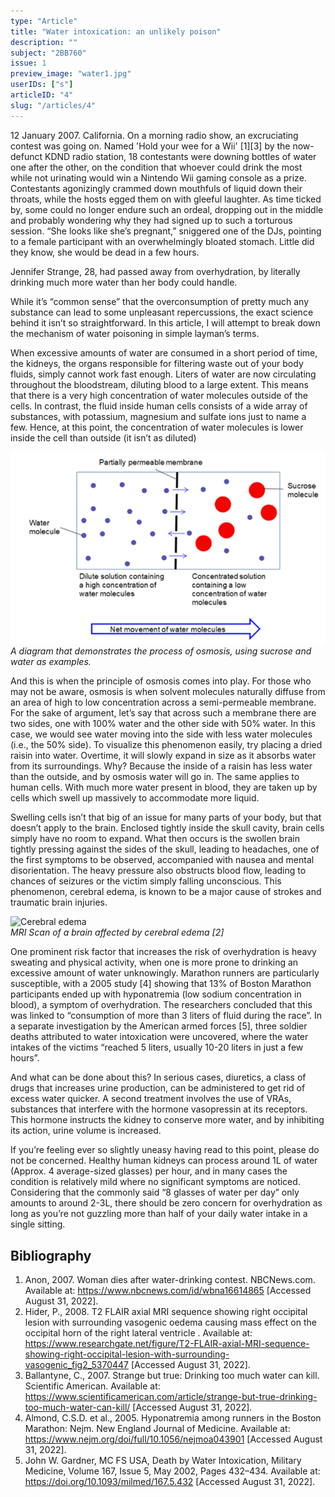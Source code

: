 ```yaml
---
type: "Article"
title: "Water intoxication: an unlikely poison"
description: ""
subject: "2BB760"
issue: 1
preview_image: "water1.jpg"
userIDs: ["s"]
articleID: "4"
slug: "/articles/4"
---
```


12 January 2007. California. On a morning radio show, an excruciating contest was going on. Named 'Hold your wee for a Wii' [1][3] by the now-defunct KDND radio station, 18 contestants were downing bottles of water one after the other, on the condition that whoever could drink the most while not urinating would win a Nintendo Wii gaming console as a prize. Contestants agonizingly crammed down mouthfuls of liquid down their throats, while the hosts egged them on with gleeful laughter. As time ticked by, some could no longer endure such an ordeal, dropping out in the middle and probably wondering why they had signed up to such a torturous session. “She looks like she’s pregnant,” sniggered one of the DJs, pointing to a female participant with an overwhelmingly bloated stomach. Little did they know, she would be dead in a few hours.

Jennifer Strange, 28, had passed away from overhydration, by literally drinking much more water than her body could handle.

While it’s “common sense” that the overconsumption of pretty much any substance can lead to some unpleasant repercussions, the exact science behind it isn’t so straightforward. In this article, I will attempt to break down the mechanism of water poisoning in simple layman’s terms.

When excessive amounts of water are consumed in a short period of time, the kidneys, the organs responsible for filtering waste out of your body fluids, simply cannot work fast enough. Liters of water are now circulating throughout the bloodstream, diluting blood to a large extent. This means that there is a very high concentration of water molecules outside of the cells. In contrast, the fluid inside human cells consists of a wide array of substances, with potassium, magnesium and sulfate ions just to name a few. Hence, at this point, the concentration of water molecules is lower inside the cell than outside (it isn’t as diluted)

<div class="image">
    <div class="img"><img alt="Osmosis" src="./../images/issue1/biochem/osmosis.png"></img></div>
    <em>A diagram that demonstrates the process of osmosis, using sucrose and water as examples.</em>
</div>

And this is when the principle of osmosis comes into play. For those who may not be aware, osmosis is when solvent molecules naturally diffuse from an area of high to low concentration across a semi-permeable membrane. For the sake of argument, let’s say that across such a membrane there are two sides, one with 100% water and the other side with 50% water. In this case, we would see water moving into the side with less water molecules (i.e., the 50% side). To visualize this phenomenon easily, try placing a dried raisin into water. Overtime, it will slowly expand in size as it absorbs water from its surroundings. Why? Because the inside of a raisin has less water than the outside, and by osmosis water will go in. The same applies to human cells. With much more water present in blood, they are taken up by cells which swell up massively to accommodate more liquid.

Swelling cells isn’t that big of an issue for many parts of your body, but that doesn’t apply to the brain. Enclosed tightly inside the skull cavity, brain cells simply have no room to expand. What then occurs is the swollen brain tightly pressing against the sides of the skull, leading to headaches, one of the first symptoms to be observed, accompanied with nausea and mental disorientation. The heavy pressure also obstructs blood flow, leading to chances of seizures or the victim simply falling unconscious. This phenomenon, cerebral edema, is known to be a major cause of strokes and traumatic brain injuries.  	 
 
<div class="image">
    <div class="img"><img alt="Cerebral edema" src="/../images/issue1/biochem/Cerebraledema.png"></img></div>
    <em>MRI Scan of a brain affected by cerebral edema [2]</em>
</div>

One prominent risk factor that increases the risk of overhydration is heavy sweating and physical activity, when one is more prone to drinking an excessive amount of water unknowingly. Marathon runners are particularly susceptible, with a 2005 study [4] showing that 13% of Boston Marathon participants ended up with hyponatremia (low sodium concentration in blood), a symptom of overhydration. The researchers concluded that this was linked to “consumption of more than 3 liters of fluid during the race”. In a separate investigation by the American armed forces [5], three soldier deaths attributed to water intoxication were uncovered, where the water intakes of the victims “reached 5 liters, usually 10-20 liters in just a few hours”. 

And what can be done about this? In serious cases, diuretics, a class of drugs that increases urine production, can be administered to get rid of excess water quicker. A second treatment involves the use of VRAs, substances that interfere with the hormone vasopressin at its receptors. This hormone instructs the kidney to conserve more water, and by inhibiting its action, urine volume is increased. 

If you’re feeling ever so slightly uneasy having read to this point, please do not be concerned. Healthy human kidneys can process around 1L of water (Approx. 4 average-sized glasses) per hour, and in many cases the condition is relatively mild where no significant symptoms are noticed. Considering that the commonly said “8 glasses of water per day” only amounts to around 2-3L, there should be zero concern for overhydration as long as you’re not guzzling more than half of your daily water intake in a single sitting.

<div id="bibliography">
<h2>Bibliography</h2>

1. Anon, 2007. Woman dies after water-drinking contest. NBCNews.com. Available at: https://www.nbcnews.com/id/wbna16614865 [Accessed August 31, 2022]. 
2. Hider, P., 2008. T2 FLAIR axial MRI sequence showing right occipital lesion with surrounding vasogenic oedema causing mass effect on the occipital horn of the right lateral ventricle . Available at: https://www.researchgate.net/figure/T2-FLAIR-axial-MRI-sequence-showing-right-occipital-lesion-with-surrounding-vasogenic_fig2_5370447 [Accessed August 31, 2022]. 
3. Ballantyne, C., 2007. Strange but true: Drinking too much water can kill. Scientific American. Available at: https://www.scientificamerican.com/article/strange-but-true-drinking-too-much-water-can-kill/ [Accessed August 31, 2022]. 
4. Almond, C.S.D. et al., 2005. Hyponatremia among runners in the Boston Marathon: Nejm. New England Journal of Medicine. Available at: https://www.nejm.org/doi/full/10.1056/nejmoa043901 [Accessed August 31, 2022]. 
5. John W. Gardner, MC FS USA, Death by Water Intoxication, Military Medicine, Volume 167, Issue 5, May 2002, Pages 432–434. Available at: https://doi.org/10.1093/milmed/167.5.432 [Accessed August 31, 2022]. 

</div>